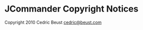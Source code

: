 JCommander Copyright Notices
============================

Copyright 2010 Cedric Beust <cedric@beust.com>